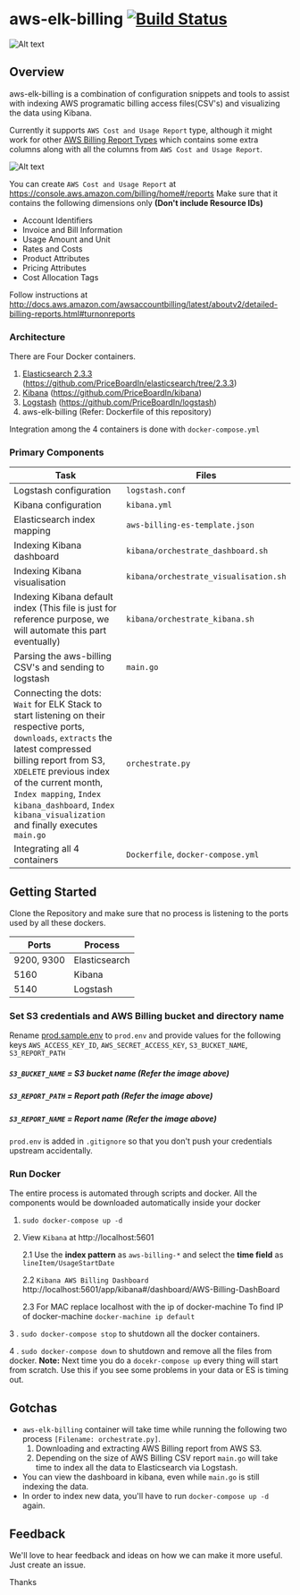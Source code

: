 # aws-elk-billing [![Build Status](https://travis-ci.org/PriceBoardIn/aws-elk-billing.svg?branch=master)](https://travis-ci.org/PriceBoardIn/aws-elk-billing)

![Alt text](https://github.com/prasenforu/aws-elk-billing/blob/master/screenshots/kibana-dashboard.png "Overview") 

## Overview
 
aws-elk-billing is a combination of configuration snippets and tools to assist with indexing AWS programatic billing access files(CSV's) and visualizing the data using Kibana.

Currently it supports `AWS Cost and Usage Report` type, although it might work for other [AWS Billing Report Types](http://docs.aws.amazon.com/awsaccountbilling/latest/aboutv2/detailed-billing-reports.html#other-reports) which contains some extra columns along with all the columns from `AWS Cost and Usage Report`.

![Alt text](https://github.com/prasenforu/aws-elk-billing/blob/master/screenshots/aws-report-usage-cost-updated.png)

You can create `AWS Cost and Usage Report` at https://console.aws.amazon.com/billing/home#/reports
Make sure that it contains the following dimensions only **(Don't include Resource IDs)**
* Account Identifiers
* Invoice and Bill Information
* Usage Amount and Unit
* Rates and Costs
* Product Attributes
* Pricing Attributes
* Cost Allocation Tags

Follow instructions at http://docs.aws.amazon.com/awsaccountbilling/latest/aboutv2/detailed-billing-reports.html#turnonreports


### Architecture
There are Four Docker containers. 

1. [Elasticsearch 2.3.3](https://hub.docker.com/r/priceboard/elasticsearch) (https://github.com/PriceBoardIn/elasticsearch/tree/2.3.3)
2. [Kibana](https://hub.docker.com/r/priceboard/kibana) (https://github.com/PriceBoardIn/kibana)
3. [Logstash](https://hub.docker.com/r/priceboard/logstash) (https://github.com/PriceBoardIn/logstash)
4. aws-elk-billing (Refer: Dockerfile of this repository)

Integration among the 4 containers is done with `docker-compose.yml`


### Primary Components
Task | Files
------------ | -------------
Logstash configuration | `logstash.conf`
Kibana configuration | `kibana.yml`
Elasticsearch index mapping | `aws-billing-es-template.json`
Indexing Kibana dashboard| `kibana/orchestrate_dashboard.sh`
Indexing Kibana visualisation| `kibana/orchestrate_visualisation.sh`
Indexing Kibana default index (This file is just for reference purpose, we will automate this part eventually)| `kibana/orchestrate_kibana.sh`
Parsing the aws-billing CSV's and sending to logstash | `main.go`
Connecting the dots: `Wait` for ELK Stack to start listening on their respective ports, `downloads`, `extracts` the latest compressed billing report from S3, `XDELETE` previous index of the current month, `Index mapping`, `Index kibana_dashboard`, `Index kibana_visualization` and finally executes `main.go` | `orchestrate.py`
Integrating all 4 containers | `Dockerfile`, `docker-compose.yml`

## Getting Started
Clone the Repository and make sure that no process is listening to the ports used by all these dockers.

Ports | Process
------------ | -------------
9200, 9300 | Elasticsearch
5160 | Kibana
5140 | Logstash

### Set S3 credentials and AWS Billing bucket and directory name
Rename [prod.sample.env](https://github.com/PriceBoardIn/aws-elk-billing/blob/master/prod.sample.env) to `prod.env` and provide values for the following keys `AWS_ACCESS_KEY_ID`, `AWS_SECRET_ACCESS_KEY`, `S3_BUCKET_NAME`, `S3_REPORT_PATH`

##### `S3_BUCKET_NAME` = S3 bucket name (Refer the image above)
##### `S3_REPORT_PATH` = Report path (Refer the image above)
##### `S3_REPORT_NAME` = Report name (Refer the image above)

`prod.env` is added in `.gitignore` so that you don't push your credentials upstream accidentally.

### Run Docker
The entire process is automated through scripts and docker. All the components would be downloaded automatically inside your docker

1. ```sudo docker-compose up -d```
2. View `Kibana` at http://localhost:5601

    2.1 Use the **index pattern** as `aws-billing-*` and select the **time field** as `lineItem/UsageStartDate`
    
    2.2 `Kibana AWS Billing Dashboard` http://localhost:5601/app/kibana#/dashboard/AWS-Billing-DashBoard
    
    2.3 For MAC replace localhost with the ip of docker-machine
    To find IP of docker-machine `docker-machine ip default`

3   . `sudo docker-compose stop` to shutdown all the docker containers.

4   . `sudo docker-compose down` to shutdown and remove all the files from docker. **Note:** Next time you do a `docekr-compose up` every thing will start from scratch. Use this if you see some problems in your data or ES is timing out.

## Gotchas

* `aws-elk-billing` container will take time while running the following two process `[Filename: orchestrate.py]`.
    1. Downloading and extracting AWS Billing report from AWS S3.
    2. Depending on the size of AWS Billing CSV report `main.go` will take time to index all the data to Elasticsearch via Logstash.
* You can view the dashboard in kibana, even while `main.go` is still indexing the data.
* In order to index new data, you'll have to run `docker-compose up -d` again.

## Feedback
We'll love to hear feedback and ideas on how we can make it more useful. Just create an issue.

Thanks
